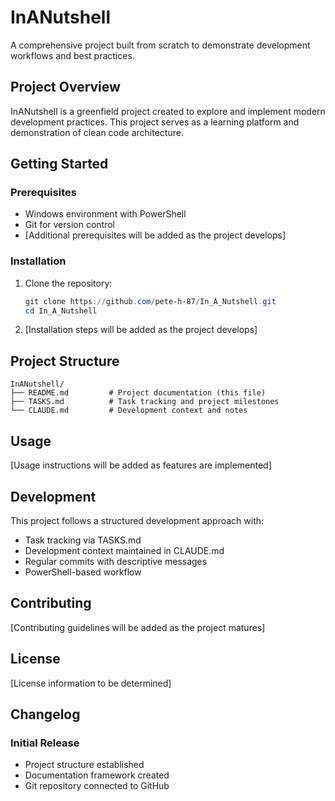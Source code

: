 # InANutshell

A comprehensive project built from scratch to demonstrate development workflows and best practices.

## Project Overview

InANutshell is a greenfield project created to explore and implement modern development practices. This project serves as a learning platform and demonstration of clean code architecture.

## Getting Started

### Prerequisites

- Windows environment with PowerShell
- Git for version control
- [Additional prerequisites will be added as the project develops]

### Installation

1. Clone the repository:
   ```powershell
   git clone https://github.com/pete-h-87/In_A_Nutshell.git
   cd In_A_Nutshell
   ```

2. [Installation steps will be added as the project develops]

## Project Structure

```
InANutshell/
├── README.md         # Project documentation (this file)
├── TASKS.md          # Task tracking and project milestones
└── CLAUDE.md         # Development context and notes
```

## Usage

[Usage instructions will be added as features are implemented]

## Development

This project follows a structured development approach with:

- Task tracking via TASKS.md
- Development context maintained in CLAUDE.md
- Regular commits with descriptive messages
- PowerShell-based workflow

## Contributing

[Contributing guidelines will be added as the project matures]

## License

[License information to be determined]

## Changelog

### Initial Release
- Project structure established
- Documentation framework created
- Git repository connected to GitHub